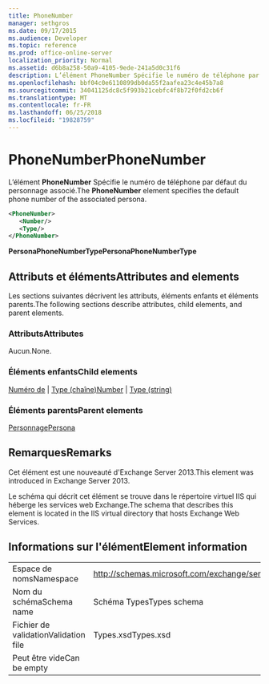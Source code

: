 ```yaml
---
title: PhoneNumber
manager: sethgros
ms.date: 09/17/2015
ms.audience: Developer
ms.topic: reference
ms.prod: office-online-server
localization_priority: Normal
ms.assetid: d6b8a258-50a9-4105-9ede-241a5d0c31f6
description: L’élément PhoneNumber Spécifie le numéro de téléphone par défaut du personnage associé.
ms.openlocfilehash: bbf04c0e6110899db0da55f2aafea23c4e45b7a8
ms.sourcegitcommit: 34041125dc8c5f993b21cebfc4f8b72f0fd2cb6f
ms.translationtype: MT
ms.contentlocale: fr-FR
ms.lasthandoff: 06/25/2018
ms.locfileid: "19828759"
---
```

# <a name="phonenumber"></a><span data-ttu-id="8da1c-103">PhoneNumber</span><span class="sxs-lookup"><span data-stu-id="8da1c-103">PhoneNumber</span></span>

<span data-ttu-id="8da1c-104">L’élément **PhoneNumber** Spécifie le numéro de téléphone par défaut du personnage associé.</span><span class="sxs-lookup"><span data-stu-id="8da1c-104">The **PhoneNumber** element specifies the default phone number of the associated persona.</span></span> 
  
```XML
<PhoneNumber>
   <Number/>
   <Type/>
</PhoneNumber>
```

 <span data-ttu-id="8da1c-105">**PersonaPhoneNumberType**</span><span class="sxs-lookup"><span data-stu-id="8da1c-105">**PersonaPhoneNumberType**</span></span>
## <a name="attributes-and-elements"></a><span data-ttu-id="8da1c-106">Attributs et éléments</span><span class="sxs-lookup"><span data-stu-id="8da1c-106">Attributes and elements</span></span>

<span data-ttu-id="8da1c-107">Les sections suivantes décrivent les attributs, éléments enfants et éléments parents.</span><span class="sxs-lookup"><span data-stu-id="8da1c-107">The following sections describe attributes, child elements, and parent elements.</span></span>
  
### <a name="attributes"></a><span data-ttu-id="8da1c-108">Attributs</span><span class="sxs-lookup"><span data-stu-id="8da1c-108">Attributes</span></span>

<span data-ttu-id="8da1c-109">Aucun.</span><span class="sxs-lookup"><span data-stu-id="8da1c-109">None.</span></span>
  
### <a name="child-elements"></a><span data-ttu-id="8da1c-110">Éléments enfants</span><span class="sxs-lookup"><span data-stu-id="8da1c-110">Child elements</span></span>

<span data-ttu-id="8da1c-111">[Numéro de](number.md) | [Type (chaîne)](type-string.md)</span><span class="sxs-lookup"><span data-stu-id="8da1c-111">[Number](number.md) | [Type (string)](type-string.md)</span></span>
  
### <a name="parent-elements"></a><span data-ttu-id="8da1c-112">Éléments parents</span><span class="sxs-lookup"><span data-stu-id="8da1c-112">Parent elements</span></span>

[<span data-ttu-id="8da1c-113">Personnage</span><span class="sxs-lookup"><span data-stu-id="8da1c-113">Persona</span></span>](persona.md)
  
## <a name="remarks"></a><span data-ttu-id="8da1c-114">Remarques</span><span class="sxs-lookup"><span data-stu-id="8da1c-114">Remarks</span></span>

<span data-ttu-id="8da1c-115">Cet élément est une nouveauté d'Exchange Server 2013.</span><span class="sxs-lookup"><span data-stu-id="8da1c-115">This element was introduced in Exchange Server 2013.</span></span>
  
<span data-ttu-id="8da1c-116">Le schéma qui décrit cet élément se trouve dans le répertoire virtuel IIS qui héberge les services web Exchange.</span><span class="sxs-lookup"><span data-stu-id="8da1c-116">The schema that describes this element is located in the IIS virtual directory that hosts Exchange Web Services.</span></span>
  
## <a name="element-information"></a><span data-ttu-id="8da1c-117">Informations sur l'élément</span><span class="sxs-lookup"><span data-stu-id="8da1c-117">Element information</span></span>

|||
|:-----|:-----|
|<span data-ttu-id="8da1c-118">Espace de noms</span><span class="sxs-lookup"><span data-stu-id="8da1c-118">Namespace</span></span>  <br/> |http://schemas.microsoft.com/exchange/services/2006/types  <br/> |
|<span data-ttu-id="8da1c-119">Nom du schéma</span><span class="sxs-lookup"><span data-stu-id="8da1c-119">Schema name</span></span>  <br/> |<span data-ttu-id="8da1c-120">Schéma Types</span><span class="sxs-lookup"><span data-stu-id="8da1c-120">Types schema</span></span>  <br/> |
|<span data-ttu-id="8da1c-121">Fichier de validation</span><span class="sxs-lookup"><span data-stu-id="8da1c-121">Validation file</span></span>  <br/> |<span data-ttu-id="8da1c-122">Types.xsd</span><span class="sxs-lookup"><span data-stu-id="8da1c-122">Types.xsd</span></span>  <br/> |
|<span data-ttu-id="8da1c-123">Peut être vide</span><span class="sxs-lookup"><span data-stu-id="8da1c-123">Can be empty</span></span>  <br/> ||
   

